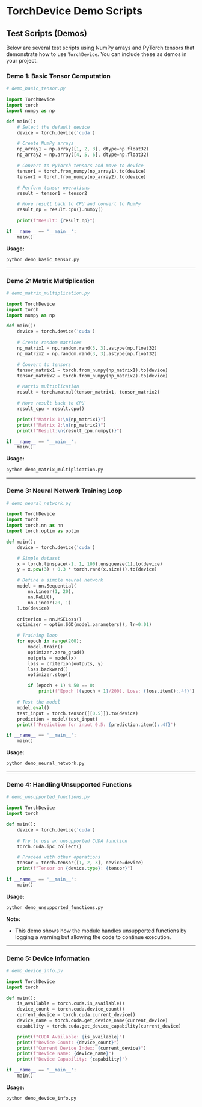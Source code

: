 # TorchDevice Demo Scripts

## Test Scripts (Demos)

Below are several test scripts using NumPy arrays and PyTorch tensors that demonstrate how to use `TorchDevice`. You can include these as demos in your project.

### Demo 1: Basic Tensor Computation

```python
# demo_basic_tensor.py

import TorchDevice
import torch
import numpy as np

def main():
    # Select the default device
    device = torch.device('cuda')

    # Create NumPy arrays
    np_array1 = np.array([1, 2, 3], dtype=np.float32)
    np_array2 = np.array([4, 5, 6], dtype=np.float32)

    # Convert to PyTorch tensors and move to device
    tensor1 = torch.from_numpy(np_array1).to(device)
    tensor2 = torch.from_numpy(np_array2).to(device)

    # Perform tensor operations
    result = tensor1 + tensor2

    # Move result back to CPU and convert to NumPy
    result_np = result.cpu().numpy()

    print(f"Result: {result_np}")

if __name__ == '__main__':
    main()
```

**Usage:**

```bash
python demo_basic_tensor.py
```

---

### Demo 2: Matrix Multiplication

```python
# demo_matrix_multiplication.py

import TorchDevice
import torch
import numpy as np

def main():
    device = torch.device('cuda')

    # Create random matrices
    np_matrix1 = np.random.rand(3, 3).astype(np.float32)
    np_matrix2 = np.random.rand(3, 3).astype(np.float32)

    # Convert to tensors
    tensor_matrix1 = torch.from_numpy(np_matrix1).to(device)
    tensor_matrix2 = torch.from_numpy(np_matrix2).to(device)

    # Matrix multiplication
    result = torch.matmul(tensor_matrix1, tensor_matrix2)

    # Move result back to CPU
    result_cpu = result.cpu()

    print(f"Matrix 1:\n{np_matrix1}")
    print(f"Matrix 2:\n{np_matrix2}")
    print(f"Result:\n{result_cpu.numpy()}")

if __name__ == '__main__':
    main()
```

**Usage:**

```bash
python demo_matrix_multiplication.py
```

---

### Demo 3: Neural Network Training Loop

```python
# demo_neural_network.py

import TorchDevice
import torch
import torch.nn as nn
import torch.optim as optim

def main():
    device = torch.device('cuda')

    # Simple dataset
    x = torch.linspace(-1, 1, 100).unsqueeze(1).to(device)
    y = x.pow(3) + 0.3 * torch.rand(x.size()).to(device)

    # Define a simple neural network
    model = nn.Sequential(
        nn.Linear(1, 20),
        nn.ReLU(),
        nn.Linear(20, 1)
    ).to(device)

    criterion = nn.MSELoss()
    optimizer = optim.SGD(model.parameters(), lr=0.01)

    # Training loop
    for epoch in range(200):
        model.train()
        optimizer.zero_grad()
        outputs = model(x)
        loss = criterion(outputs, y)
        loss.backward()
        optimizer.step()

        if (epoch + 1) % 50 == 0:
            print(f'Epoch [{epoch + 1}/200], Loss: {loss.item():.4f}')

    # Test the model
    model.eval()
    test_input = torch.tensor([[0.5]]).to(device)
    prediction = model(test_input)
    print(f'Prediction for input 0.5: {prediction.item():.4f}')

if __name__ == '__main__':
    main()
```

**Usage:**

```bash
python demo_neural_network.py
```

---

### Demo 4: Handling Unsupported Functions

```python
# demo_unsupported_functions.py

import TorchDevice
import torch

def main():
    device = torch.device('cuda')

    # Try to use an unsupported CUDA function
    torch.cuda.ipc_collect()

    # Proceed with other operations
    tensor = torch.tensor([1, 2, 3], device=device)
    print(f"Tensor on {device.type}: {tensor}")

if __name__ == '__main__':
    main()
```

**Usage:**

```bash
python demo_unsupported_functions.py
```

**Note:**

- This demo shows how the module handles unsupported functions by logging a warning but allowing the code to continue execution.

---

### Demo 5: Device Information

```python
# demo_device_info.py

import TorchDevice
import torch

def main():
    is_available = torch.cuda.is_available()
    device_count = torch.cuda.device_count()
    current_device = torch.cuda.current_device()
    device_name = torch.cuda.get_device_name(current_device)
    capability = torch.cuda.get_device_capability(current_device)

    print(f"CUDA Available: {is_available}")
    print(f"Device Count: {device_count}")
    print(f"Current Device Index: {current_device}")
    print(f"Device Name: {device_name}")
    print(f"Device Capability: {capability}")

if __name__ == '__main__':
    main()
```

**Usage:**

```bash
python demo_device_info.py
```
